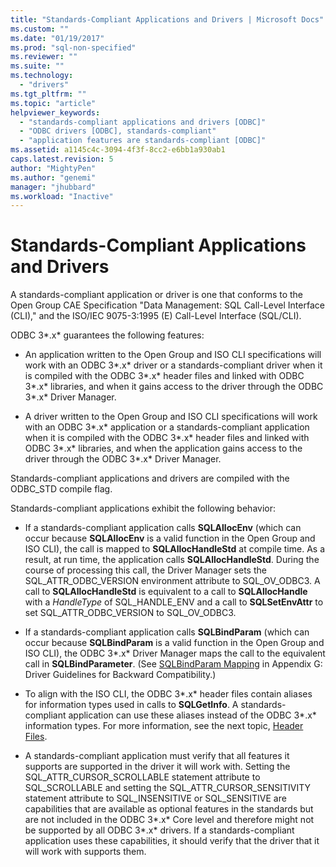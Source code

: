 ```yaml
---
title: "Standards-Compliant Applications and Drivers | Microsoft Docs"
ms.custom: ""
ms.date: "01/19/2017"
ms.prod: "sql-non-specified"
ms.reviewer: ""
ms.suite: ""
ms.technology: 
  - "drivers"
ms.tgt_pltfrm: ""
ms.topic: "article"
helpviewer_keywords: 
  - "standards-compliant applications and drivers [ODBC]"
  - "ODBC drivers [ODBC], standards-compliant"
  - "application features are standards-compliant [ODBC]"
ms.assetid: a1145c4c-3094-4f3f-8cc2-e6bb1a930ab1
caps.latest.revision: 5
author: "MightyPen"
ms.author: "genemi"
manager: "jhubbard"
ms.workload: "Inactive"
---
```

# Standards-Compliant Applications and Drivers
A standards-compliant application or driver is one that conforms to the Open Group CAE Specification "Data Management: SQL Call-Level Interface (CLI)," and the ISO/IEC 9075-3:1995 (E) Call-Level Interface (SQL/CLI).  
  
 ODBC 3*.x* guarantees the following features:  
  
-   An application written to the Open Group and ISO CLI specifications will work with an ODBC 3*.x* driver or a standards-compliant driver when it is compiled with the ODBC 3*.x* header files and linked with ODBC 3*.x* libraries, and when it gains access to the driver through the ODBC 3*.x* Driver Manager.  
  
-   A driver written to the Open Group and ISO CLI specifications will work with an ODBC 3*.x* application or a standards-compliant application when it is compiled with the ODBC 3*.x* header files and linked with ODBC 3*.x* libraries, and when the application gains access to the driver through the ODBC 3*.x* Driver Manager.  
  
 Standards-compliant applications and drivers are compiled with the ODBC_STD compile flag.  
  
 Standards-compliant applications exhibit the following behavior:  
  
-   If a standards-compliant application calls **SQLAllocEnv** (which can occur because **SQLAllocEnv** is a valid function in the Open Group and ISO CLI), the call is mapped to **SQLAllocHandleStd** at compile time. As a result, at run time, the application calls **SQLAllocHandleStd**. During the course of processing this call, the Driver Manager sets the SQL_ATTR_ODBC_VERSION environment attribute to SQL_OV_ODBC3. A call to **SQLAllocHandleStd** is equivalent to a call to **SQLAllocHandle** with a *HandleType* of SQL_HANDLE_ENV and a call to **SQLSetEnvAttr** to set SQL_ATTR_ODBC_VERSION to SQL_OV_ODBC3.  
  
-   If a standards-compliant application calls **SQLBindParam** (which can occur because **SQLBindParam** is a valid function in the Open Group and ISO CLI), the ODBC 3*.x* Driver Manager maps the call to the equivalent call in **SQLBindParameter**. (See [SQLBindParam Mapping](../../../odbc/reference/appendixes/sqlbindparam-mapping.md) in Appendix G: Driver Guidelines for Backward Compatibility.)  
  
-   To align with the ISO CLI, the ODBC 3*.x* header files contain aliases for information types used in calls to **SQLGetInfo**. A standards-compliant application can use these aliases instead of the ODBC 3*.x* information types. For more information, see the next topic, [Header Files](../../../odbc/reference/develop-app/header-files.md).  
  
-   A standards-compliant application must verify that all features it supports are supported in the driver it will work with. Setting the SQL_ATTR_CURSOR_SCROLLABLE statement attribute to SQL_SCROLLABLE and setting the SQL_ATTR_CURSOR_SENSITIVITY statement attribute to SQL_INSENSITIVE or SQL_SENSITIVE are capabilities that are available as optional features in the standards but are not included in the ODBC 3*.x* Core level and therefore might not be supported by all ODBC 3*.x* drivers. If a standards-compliant application uses these capabilities, it should verify that the driver that it will work with supports them.
